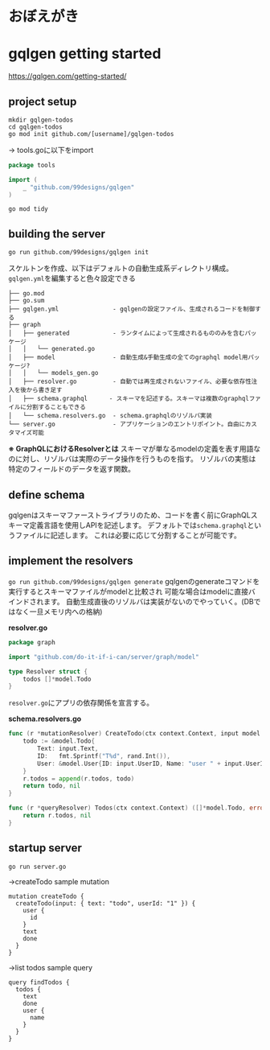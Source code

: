 # おぼえがき

# gqlgen getting started
https://gqlgen.com/getting-started/

## project setup

```
mkdir gqlgen-todos
cd gqlgen-todos
go mod init github.com/[username]/gqlgen-todos
```

→ tools.goに以下をimport
```go
package tools

import (
	_ "github.com/99designs/gqlgen"
)
```

```
go mod tidy
```

## building the server

```
go run github.com/99designs/gqlgen init
```

スケルトンを作成、以下はデフォルトの自動生成系ディレクトリ構成。
`gqlgen.yml`を編集すると色々設定できる


```
├── go.mod
├── go.sum
├── gqlgen.yml               - gqlgenの設定ファイル、生成されるコードを制御する
├── graph
│   ├── generated            - ランタイムによって生成されるもののみを含むパッケージ
│   │   └── generated.go
│   ├── model                - 自動生成&手動生成の全てのgraphql model用パッケージ?
│   │   └── models_gen.go
│   ├── resolver.go          - 自動では再生成されないファイル、必要な依存性注入を後から書き足す
│   ├── schema.graphql      - スキーマを記述する。スキーマは複数のgraphqlファイルに分割することもできる
│   └── schema.resolvers.go  - schema.graphqlのリゾルバ実装
└── server.go                - アプリケーションのエントリポイント。自由にカスタマイズ可能
```

**※ GraphQLにおけるResolverとは**
スキーマが単なるmodelの定義を表す用語なのに対し、リゾルバは実際のデータ操作を行うものを指す。
リゾルバの実態は特定のフィールドのデータを返す関数。

## define schema
gqlgenはスキーマファーストライブラリのため、コードを書く前にGraphQLスキーマ定義言語を使用しAPIを記述します。
デフォルトでは`schema.graphql`というファイルに記述します。
これは必要に応じて分割することが可能です。

## implement the resolvers
`go run github.com/99designs/gqlgen generate` gqlgenのgenerateコマンドを実行するとスキーマファイルがmodelと比較され
可能な場合はmodelに直接バインドされます。
自動生成直後のリゾルバは実装がないのでやっていく。(DBではなく一旦メモリ内への格納)

**resolver.go**
```go
package graph

import "github.com/do-it-if-i-can/server/graph/model"

type Resolver struct {
	todos []*model.Todo
}
```

`resolver.go`にアプリの依存関係を宣言する。

**schema.resolvers.go**
```go
func (r *mutationResolver) CreateTodo(ctx context.Context, input model.NewTodo) (*model.Todo, error) {
	todo := &model.Todo{
		Text: input.Text,
		ID:   fmt.Sprintf("T%d", rand.Int()),
		User: &model.User{ID: input.UserID, Name: "user " + input.UserID},
	}
	r.todos = append(r.todos, todo)
	return todo, nil
}

func (r *queryResolver) Todos(ctx context.Context) ([]*model.Todo, error) {
	return r.todos, nil
}
```

## startup server
```
go run server.go
```

→createTodo sample mutation
```
mutation createTodo {
  createTodo(input: { text: "todo", userId: "1" }) {
    user {
      id
    }
    text
    done
  }
}
```

→list todos sample query
```
query findTodos {
  todos {
    text
    done
    user {
      name
    }
  }
}
```